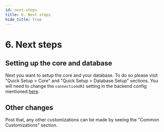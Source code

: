 ```yaml
---
id: next-steps
title: 6. Next steps
hide_title: true
---
```


<!-- COPY DOCS -->
<!-- ./thirdpartyemailpassword/nextjs/next-steps.md -->

# 6. Next steps

## Setting up the core and database
Next you want to setup the core and your database. To do so please visit "Quick Setup > Core" and "Quick Setup > Database Setup" sections. You will need to change the `connectionURI` setting in the backend config mentioned [here](./init#4-create-a-backend-config-function).


## Other changes
Post that, any other customizations can be made by seeing the "Common Customizations" section.

